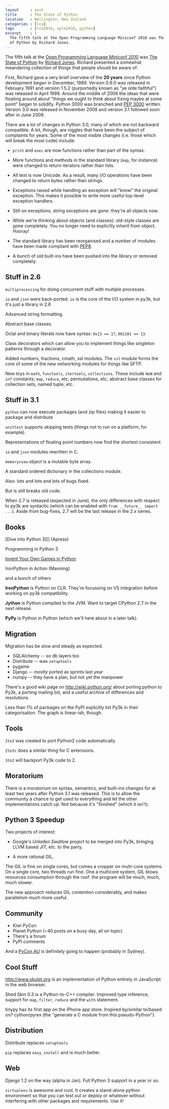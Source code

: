 ```yaml
---
layout     : post
title      : The State of Python
location   : Wellington, New Zealand
categories : [lca]
tags       : [lca2010, oplm2010, python]
excerpt    : |
  The fifth talk at the Open Programming Language Miniconf 2010 was The State
  of Python by Richard Jones.
---
```


The fifth talk at the [Open Programming Language Miniconf 2010][oplm2010] was
[The State of Python][talk] by [Richard Jones][rj]. Richard presented a
somewhat meandering collection of things that people should be aware of.

[oplm2010]: http://blogs.tucs.org.au/oplm/
[talk]: http://blogs.tucs.org.au/oplm/programme/#python3
[rj]: http://mechanicalcat.net/richard

First, Richard gave a very brief overview of the **20 years** since Python
development began in December, 1989. Version 0.9.0 was released in February
1991 and version 1.5.2 (purportedly known as "ye olde faithful") was released
in April 1999. Around the middle of 2006 the ideas that were floating around
about "things we ought to think about fixing maybe at some point" began to
solidify. Python 3000 was branched and [PEP 3000][pep3000] written. Version
3.0 was released in November 2008 and version 3.1 followed soon after in June
2009.

[pep3000]: http://www.python.org/dev/peps/pep-3000/

There are a lot of changes in Python 3.0, many of which are not backward
compatible. A lot, though, are niggles that have been the subject of
complaints for years. Some of the most visible changes (i.e. those which will
break the most code) include:

* `print` and `exec` are now functions rather than part of the syntax.

* More functions and methods in the standard library (`map`, for instance)
  were changed to return iterators rather than lists.

* All text is now Unicode. As a result, many I/O operations have been changed
  to return bytes rather than strings.

* Exceptions raised while handling an exception will "know" the original
  exception. This makes it possible to write more useful top-level exception
  handlers. 

* Still on exceptions, string exceptions are gone: they're all objects now.

* While we're thinking about objects (and classes): old-style classes are gone
  completely. You no longer need to explicitly inherit from object. Hooray!

* The standard library has been reorganised and a number of modules have been
  made compliant with [PEP8][pep8].

[pep8]: http://www.python.org/dev/peps/pep-0008/

* A bunch of old built-ins have been pushed into the library or removed
  completely.


Stuff in 2.6
------------

`multiprocessing` for doing concurrent stuff with multiple processes.

`io` and `json` were back-ported. `io` is the core of the I/O system in py3k,
but it's just a library in 2.6

Advanced string formatting.

Abstract base classes.

Octal and binary literals now have syntax: `0x21 == 17`, `0b1101 == 13`.

Class decorators which can allow you to implement things like singleton
patterns through a decorator.

Added numbers, fractions, cmath, ssl modules. The `ssl` module forms the core
of some of the new networking modules for things like SFTP.

New toys in `math`, `functools`, `itertools`, `collections`. These include
`NaN` and `inf` constants; `map`, `reduce`, etc; permutations, etc; abstract
base classes for collection sets, named tuple, etc.

Stuff in 3.1
------------

`python` can now execute packages (and zip files) making it easier to package
and distribute

`unittest` supports skipping tests (things not to run on a platform, for
example).

Representations of floating point numbers now find the shortest consistent

`io` and `json` modules rewritten in C.

`memoryview` object is a mutable byte array.

A standard ordered dictionary in the collections module.

Also: lots and lots and lots of bugs fixed.

But is still breaks old code.

When 2.7 is released (expected in June), the only differences with respect to
py3k are syntactic (which can be enabled with `from __future__ import ...`).
Aside from bug-fixes, 2.7 will be the last release in the 2.x series.

Books
-----

[Dive into Python 3][] (Apress)

Programming in Python 3

[Invent Your Own Games in Python][invent]

IronPython in Action (Manning)

and a bunch of others

[dip3]: http://diveintopython3.org/
[invent]: http://inventwithpython.com/

**IronPython** is Python on CLR. They're focussing on VS integration before
working on py3k compatibility.

**Jython** is Python compiled to the JVM. Want to target CPython 2.7 in the
next release.

**PyPy** is Python in Python (which we'll here about in a later talk).

Migration
---------

Migration has be slow and steady as expected. 

* SQLAlchemy -- so db layers too
* Distribute -- was `setuptools`
* pygame
* Django -- *mostly* ported as sprints last year
* numpy -- they have a plan, but not yet the manpower

There's a good wiki page on http://wiki.python.org/ about porting python to
Py3k, a porting mailing list, and a useful archive of differences and
resolutions.

Less than 1% of packages on the PyPI explicitly list Py3k in their
categorisation. The graph is linear-ish, though.

Tools
-----

`2to3` was created to port Python2 code automatically.

`2to3c` does a similar thing for C extensions.

`3to2` will backport Py3k code to 2.

Moratorium
----------

There is a moratorium on syntax, semantics, and built-ins changes for at least
two years after Python 3.1 was released. This is to allow the community a
chance to get used to everything and let the other implementations catch up.
Not because it's "finished" (which it isn't).

Python 3 Speedup
----------------

Two projects of interest:

* Google's *Unladen Swallow* project to be merged into Py3k, bringing LLVM
  based JIT, etc. to the party.

* A more rational GIL.

The GIL is fine on single cores, but comes a cropper on multi-core systems. On
a single core, two threads run fine. One a multicore system, GIL blows
resources consumption through the roof: the program will be much, much, much
slower.

The new approach reduces GIL contention considerably, and makes parallelism
much more useful.

Community
---------

* Kiwi PyCon
* Planet Python (~40 posts on a busy day, all on topic)
* There's a forum
* PyPI comments

And a [PyCon AU](http://au.pycon.org/) is definitely going to happen (probably
in Sydney).

Cool Stuff
----------

http://www.skulpt.org is an implementation of Python entirely in JavaScript in
the web browser.

Shed Skin 0.3 is a Python-to-C++ compiler. Improved type inference, support
for `map`, `filter`, `reduce` and the `with` statement.

tinypy has its first app on the iPhone app store. Inspired by/similar to/based
on? cython/pyrex (the "generate a C module from this pseudo-Python").


Distribution
------------

Distribute replaces `setuptools`

`pip` replaces `easy_install` and is much better.

Web
---

Django 1.2 on the way (alpha in Jan). Full Python 3 support in a year or so.

`virtualenv` is awesome and cool. It creates a stand-alone python environment
so that you can test out or deploy or whatever without interfering with other
packages and requirements. Use it!